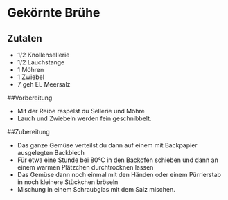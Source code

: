 # Gekörnte Brühe## Zutaten- 1/2 Knollensellerie- 1/2 Lauchstange- 1 Möhren- 1 Zwiebel- 7 geh EL Meersalz	

##Vorbereitung- Mit der Reibe raspelst du Sellerie und Möhre- Lauch und Zwiebeln werden fein geschnibbelt.##Zubereitung- Das ganze Gemüse verteilst du dann auf einem mit Backpapier ausgelegten Backblech- Für etwa eine Stunde bei 80°C in den Backofen schieben und dann an einem warmen Plätzchen durchtrocknen lassen- Das Gemüse dann noch einmal mit den Händen oder einem Pürrierstab in noch kleinere Stückchen bröseln
- Mischung in einem Schraubglas mit dem Salz mischen.